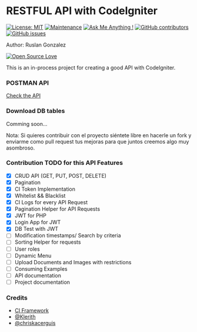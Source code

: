 # RESTFUL API with CodeIgniter

 [![License: MIT](https://img.shields.io/badge/License-MIT-yellow.svg)](https://opensource.org/licenses/MIT)
 [![Maintenance](https://img.shields.io/badge/Maintained%3F-yes-green.svg)](https://GitHub.com/ruslanguns/codeigniter-restful/graphs/commit-activity)
 [![Ask Me Anything !](https://img.shields.io/badge/Ask%20me-anything-1abc9c.svg)](https://github.com/ruslanguns)
 [![GitHub contributors](https://img.shields.io/github/contributors/ruslanguns/codeigniter-restful.svg)](https://GitHub.com/ruslanguns/codeigniter-restful/graphs/contributors/)
 [![GitHub issues](https://img.shields.io/github/issues/ruslanguns/codeigniter-restful.svg)](https://GitHub.com/ruslanguns/codeigniter-restful/issues/)

Author: Ruslan Gonzalez

[![Open Source Love](https://badges.frapsoft.com/os/v3/open-source.svg?v=103)](https://github.com/ruslanguns/fullstack-mean-for-angular/)

This is an in-process project for creating a good API with CodeIgniter.

### POSTMAN API
[Check the API](https://app.getpostman.com/join-team?invite_code=741217621ecb31d43d3efaf5f5608c33)

### Download DB tables
Comming soon...

Nota: 
Si quieres contribuir con el proyecto siéntete libre en hacerle un fork y enviarme como pull request tus mejoras para que juntos creemos algo muy asombroso.

### Contribution TODO for this API Features

- [x] CRUD API (GET, PUT, POST, DELETE)
- [x] Pagination
- [x] CI Token Implementation
- [x] Whitelist && Blacklist
- [x] CI Logs for every API Request
- [x] Pagination Helper for API Requests
- [x] JWT for PHP
- [x] Login App for JWT
- [x] DB Test with JWT
- [ ] Modification timestamps/ Search by criteria
- [ ] Sorting Helper for requests
- [ ] User roles
- [ ] Dynamic Menu
- [ ] Upload Documents and Images with restrictions
- [ ] Consuming Examples
- [ ] API documentation
- [ ] Project documentation

### Credits
* [CI Framework](https://codeigniter.com/)
* [@Klerith](https://github.com/Klerith)
* [@chriskacerguis](https://github.com/chriskacerguis/codeigniter-restserver)
